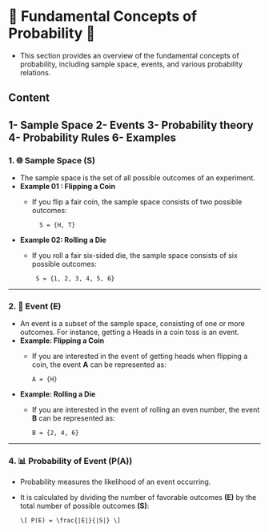 # 🎲 Fundamental Concepts of Probability 🎲
 - This section provides an overview of the fundamental concepts of probability, including sample space, events, and various probability relations.

## Content 

  1- Sample Space 
  2- Events 
  3- Probability theory
  4- Probability Rules 
  6- Examples 
---
### 1. 🌐 Sample Space (S)
  - The sample space is the set of all possible outcomes of an experiment.
  - **Example 01 : Flipping a Coin**
    - If you flip a fair coin, the sample space consists of two possible outcomes:
    
            S = {H, T}
    
  - **Example 02: Rolling a Die**
    - If you roll a fair six-sided die, the sample space consists of six possible outcomes:

           S = {1, 2, 3, 4, 5, 6}

  ---
             
### 2. 🎯 Event (E)
             
  - An event is a subset of the sample space, consisting of one or more outcomes. For instance, getting a Heads in a coin toss is an event.
  - **Example: Flipping a Coin**
    - If you are interested in the event of getting heads when flipping a coin, the event **A** can be represented as:

          A = {H}
    
  - **Example: Rolling a Die**
    - If you are interested in the event of rolling an even number, the event **B** can be represented as:
          
          B = {2, 4, 6}

---

### 4. 📊 Probability of Event (P(A))
  - Probability measures the likelihood of an event occurring. 
  - It is calculated by dividing the number of favorable outcomes **(E)** by the total number of possible outcomes **(S)**:

        \[ P(E) = \frac{|E|}{|S|} \]

    


  
